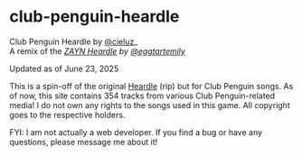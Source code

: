 # club-penguin-heardle

Club Penguin Heardle by [@cieluz](https://cieluz.tumblr.com/)_<br>
A remix of the _[ZAYN Heardle](https://zayn-heardle.glitch.me/) by [@eggtartemily](https://twitter.com/eggtartemily)_


Updated as of June 23, 2025

This is a spin-off of the original [Heardle](https://www.heardle.app/) (rip) but for Club Penguin songs. As of now, this site contains 354 tracks from various Club Penguin-related media! I do not own any rights to the songs used in this game. All copyright goes to the respective holders.

FYI: I am not actually a web developer. If you find a bug or have any questions, please message me about it!